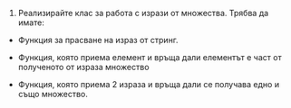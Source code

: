 1. Реализирайте клас за работа с изрази от множества. Трябва да имате:

*  Функция за прасване на израз от стринг.
  
*  Функция, която приема елемент и връща дали елементът е част от полученото от израза множество
  
*  Функция, която приема 2 израза и връща дали се получава едно и също множество.

